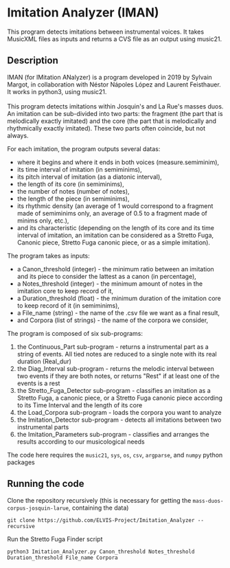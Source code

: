 # Imitation Analyzer (IMAN)
This program detects imitations between instrumental voices. It takes MusicXML files as inputs and returns a CVS file as an output using music21.


## Description
IMAN (for IMitation ANalyzer) is a program developed in 2019 by Sylvain Margot, in collaboration with Néstor Nápoles López and Laurent Feisthauer. It works in python3, using music21. <br /> <br /> This program detects imitations within Josquin\'s and La Rue\'s masses duos. An imitation can be sub-divided into two parts: the fragment (the part that is melodically exactly imitated) and the core (the part that is melodically and rhythmically exactly imitated). These two parts often coincide, but not always.

For each imitation, the program outputs several datas:
- where it begins and where it ends in both voices (measure.semiminim),
- its time interval of imitation (in semiminims),
- its pitch interval of imitation (as a diatonic interval),
- the length of its core (in semiminims),
- the number of notes (number of notes),
- the length of the piece (in semiminims),
- its rhythmic density (an average of 1 would correspond to a fragment made of semiminims only, an average of 0.5 to a fragment made of minims only, etc.),   
- and its characteristic (depending on the length of its core and its time interval of imitation, an imitation can be considered as a Stretto Fuga, Canonic piece, Stretto Fuga canonic piece, or as a simple imitation).

The program takes as inputs:
- a Canon_threshold (integer) - the minimum ratio between an imitation and its piece to consider the lattest as a canon (in percentage),
- a Notes_threshold (integer) - the minimum amount of notes in the imitation core to keep record of it,
- a Duration_threshold (float) - the minimum duration of the imitation core to keep record of it (in semiminims),
- a File_name (string) - the name of the .csv file we want as a final result,
- and Corpora (list of strings) - the name of the corpora we consider,

The program is composed of six sub-programs:
1. the Continuous_Part sub-program - returns a instrumental part as a string of events. All tied notes are reduced to a single note with its real duration (Real_dur)
2. the Diag_Interval sub-program - returns the melodic interval between two events if they are both notes, or returns "Rest" if at least one of the events is a rest
3. the Stretto_Fuga_Detector sub-program - classifies an imitation as a Stretto Fuga, a canonic piece, or a Stretto Fuga canonic piece according to its Time Interval and the length of its core
4. the Load_Corpora sub-program - loads the corpora you want to analyze
5. the Imitation_Detector sub-program - detects all imitations between two instrumental parts
6. the Imitation_Parameters sub-program - classifies and arranges the results according to our musicological needs

The code here requires the `music21`, `sys`, `os`, `csv`, `argparse`, and `numpy` python packages


## Running the code
Clone the repository recursively (this is necessary for getting the `mass-duos-corpus-josquin-larue`, containing the data)

```
git clone https://github.com/ELVIS-Project/Imitation_Analyzer --recursive
```

Run the Stretto Fuga Finder script
```
python3 Imitation_Analyzer.py Canon_threshold Notes_threshold Duration_threshold File_name Corpora
```

